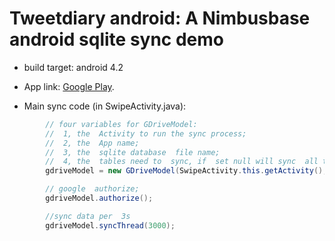 # Tweetdiary android: A Nimbusbase android sqlite sync demo 

* build target: android 4.2

* App link: [Google Play](https://play.google.com/store/apps/details?id=com.nimbusbase.tweetdiary).
 


* Main sync code   (in SwipeActivity.java):
```java 
		// four variables for GDriveModel: 
		//	1, the  Activity to run the sync process;
		//  2, the  App name;
		//  3, the  sqlite database  file name;
		//  4, the  tables need to  sync, if  set null will sync  all tables;
		gdriveModel = new GDriveModel(SwipeActivity.this.getActivity(), "diary_app", "D", new String[] { "Entry" });

		// google  authorize;
		gdriveModel.authorize();

		//sync data per  3s
		gdriveModel.syncThread(3000);	 
```
